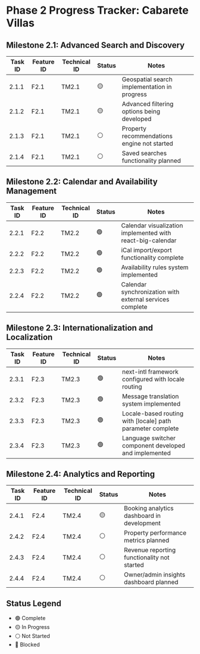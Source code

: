 # Phase 2 Progress Tracker: Cabarete Villas

## Milestone 2.1: Advanced Search and Discovery

| Task ID | Feature ID | Technical ID | Status | Notes |
|---------|------------|--------------|--------|-------|
| 2.1.1   | F2.1       | TM2.1        | 🟡     | Geospatial search implementation in progress |
| 2.1.2   | F2.1       | TM2.1        | 🟡     | Advanced filtering options being developed |
| 2.1.3   | F2.1       | TM2.1        | ⚪     | Property recommendations engine not started |
| 2.1.4   | F2.1       | TM2.1        | ⚪     | Saved searches functionality planned |

## Milestone 2.2: Calendar and Availability Management

| Task ID | Feature ID | Technical ID | Status | Notes |
|---------|------------|--------------|--------|-------|
| 2.2.1   | F2.2       | TM2.2        | 🟢     | Calendar visualization implemented with react-big-calendar |
| 2.2.2   | F2.2       | TM2.2        | 🟢     | iCal import/export functionality complete |
| 2.2.3   | F2.2       | TM2.2        | 🟢     | Availability rules system implemented |
| 2.2.4   | F2.2       | TM2.2        | 🟢     | Calendar synchronization with external services complete |

## Milestone 2.3: Internationalization and Localization

| Task ID | Feature ID | Technical ID | Status | Notes |
|---------|------------|--------------|--------|-------|
| 2.3.1   | F2.3       | TM2.3        | 🟢     | next-intl framework configured with locale routing |
| 2.3.2   | F2.3       | TM2.3        | 🟢     | Message translation system implemented |
| 2.3.3   | F2.3       | TM2.3        | 🟢     | Locale-based routing with [locale] path parameter complete |
| 2.3.4   | F2.3       | TM2.3        | 🟢     | Language switcher component developed and implemented |

## Milestone 2.4: Analytics and Reporting

| Task ID | Feature ID | Technical ID | Status | Notes |
|---------|------------|--------------|--------|-------|
| 2.4.1   | F2.4       | TM2.4        | 🟡     | Booking analytics dashboard in development |
| 2.4.2   | F2.4       | TM2.4        | ⚪     | Property performance metrics planned |
| 2.4.3   | F2.4       | TM2.4        | ⚪     | Revenue reporting functionality not started |
| 2.4.4   | F2.4       | TM2.4        | ⚪     | Owner/admin insights dashboard planned |

## Status Legend
- 🟢 Complete
- 🟡 In Progress
- ⚪ Not Started
- 🔴 Blocked
